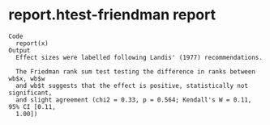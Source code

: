 # report.htest-friendman report

    Code
      report(x)
    Output
      Effect sizes were labelled following Landis' (1977) recommendations.
      
      The Friedman rank sum test testing the difference in ranks between wb$x, wb$w
      and wb$t suggests that the effect is positive, statistically not significant,
      and slight agreement (chi2 = 0.33, p = 0.564; Kendall's W = 0.11, 95% CI [0.11,
      1.00])

